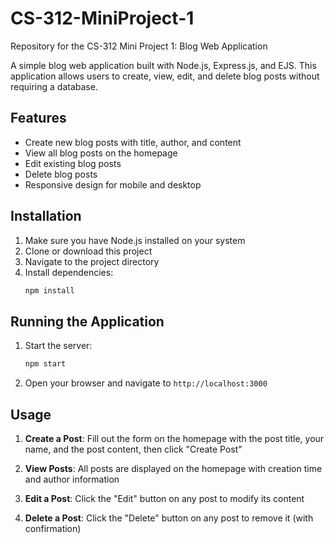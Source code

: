 # CS-312-MiniProject-1

Repository for the CS-312 Mini Project 1: Blog Web Application

A simple blog web application built with Node.js, Express.js, and EJS. This application allows users to create, view, edit, and delete blog posts without requiring a database.

## Features

- Create new blog posts with title, author, and content
- View all blog posts on the homepage
- Edit existing blog posts
- Delete blog posts
- Responsive design for mobile and desktop

## Installation

1. Make sure you have Node.js installed on your system
2. Clone or download this project
3. Navigate to the project directory
4. Install dependencies:
   ```bash
   npm install
   ```

## Running the Application

1. Start the server:
   ```bash
   npm start
   ```
   
2. Open your browser and navigate to `http://localhost:3000`

## Usage

1. **Create a Post**: Fill out the form on the homepage with the post title, your name, and the post content, then click "Create Post"

2. **View Posts**: All posts are displayed on the homepage with creation time and author information

3. **Edit a Post**: Click the "Edit" button on any post to modify its content

4. **Delete a Post**: Click the "Delete" button on any post to remove it (with confirmation)

